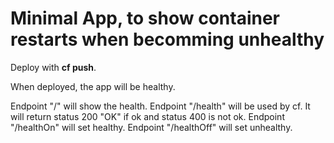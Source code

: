 # Minimal App, to show container restarts when becomming unhealthy

Deploy with **cf push**.

When deployed, the app will be healthy.

Endpoint "/" will show the health.
Endpoint "/health" will be used by cf. It will return status 200 "OK" if ok and status 400 is not ok.
Endpoint "/healthOn" will set healthy.
Endpoint "/healthOff" will set unhealthy.